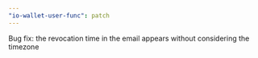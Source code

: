 ```yaml
---
"io-wallet-user-func": patch
---
```


Bug fix: the revocation time in the email appears without considering the timezone
